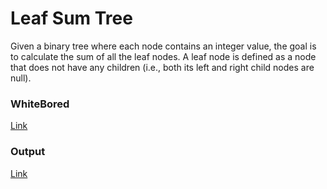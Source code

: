 ﻿# Leaf Sum Tree
Given a binary tree where each node contains an integer value, the goal is to calculate the sum of all the leaf nodes. A leaf node is defined as a node that does not have any children (i.e., both its left and right child nodes are null).
### WhiteBored
[Link](https://github.com/Abed1313/challenges-and-data-structures2/blob/master/Data%20Structures/Trees/TreeImplementation/TreeImplementation/assets/WhitbordLeafSum.PNG)
### Output
[Link](https://github.com/Abed1313/challenges-and-data-structures2/blob/master/Data%20Structures/Trees/TreeImplementation/TreeImplementation/assets/LeafSumOutput.PNG)
